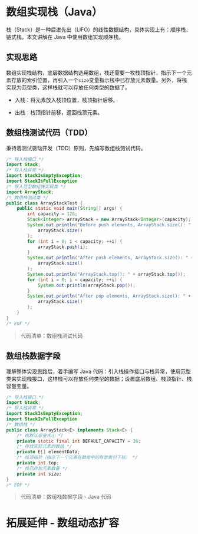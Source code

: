 # 数组实现栈（Java）

栈（Stack）是一种后进先出（LIFO）的线性数据结构，具体实现上有：顺序栈、链式栈。本文讲解在 Java 中使用数组实现顺序栈。

## 实现思路

数组实现栈结构，底层数据结构选用数组，栈还需要一枚栈顶指针，指示下一个元素存放的索引位置，再引入一个`size`变量指示栈中已存放元素数量。另外，将栈实现为范型类，这样栈就可以存放任何类型的数据了。

- 入栈：将元素放入栈顶位置，栈顶指针后移。

- 出栈：栈顶指针前移，返回栈顶元素。

## 数组栈测试代码（TDD）

秉持着测试驱动开发（TDD）原则，先编写数组栈测试代码。

```java
/* 导入栈接口 */
import Stack;
/* 导入栈异常 */
import StackIsEmptyException;
import StackIsFullException
/* 导入范型数组栈实现类 */
import ArrayStack;
/* 数组栈测试类 */
public class ArrayStackTest {
    public static void main(String[] args) {
        int capacity = 128;
        Stack<Integer> arrayStack = new ArrayStack<Integer>(capacity);
        System.out.println("Before push elements, ArrayStack.size(): " +
            arrayStack.size()
        );
        for (int i = 0; i < capacity; ++i) {
            arrayStack.push(i);
        }
        System.out.println("After push elements, ArrayStack.size(): " +
            arrayStack.size()
        );
        System.out.println("ArrayStack.top(): " + arrayStack.top());
        for (int i = 0; i < capacity; ++i) {
            System.out.println(arrayStack.pop());
        }
        System.out.println("After pop elements, ArrayStack.size(): " +
            arrayStack.size()
        );
    }
}
/* EOF */
```
> 代码清单：数组栈测试代码

## 数组栈数据字段

理解整体实现思路后，着手编写 Java 代码：引入栈操作接口与栈异常，使用范型类来实现栈接口，这样栈可以存放任何类型的数据；设置底层数组、栈顶指针、栈容量变量。

```java
/* 导入栈接口 */
import Stack;
/* 导入栈异常 */
import StackIsEmptyException;
import StackIsFullException
/* 数组栈 */
public class ArrayStack<E> implements Stack<E> {
    /* 栈默认容量大小 */
    private static final int DEFAULT_CAPACITY = 16;
    /* 存放实际元素的数组 */
    private E[] elementData;
    /* 栈顶指针（指示下一个元素在数组中的存放索引下标） */
    private int top;
    /* 栈已存放元素数量 */
    private int size;
}
/* EOF */
```
> 代码清单：数组栈数据字段 - Java 代码

# 拓展延伸 - 数组动态扩容




<!-- EOF -->
